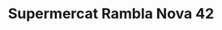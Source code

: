 ---
title: "Supermercat Rambla Nova 42"
url: /mollet-del-valles/supermercat-rambla-nova-42/
shop: comodidad
---